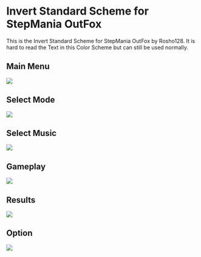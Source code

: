 # Invert Standard Scheme for StepMania OutFox
This is the Invert Standard Scheme for StepMania OutFox by Rosho128. It is hard to read the Text in this Color Scheme but can still be used normally.
## Main Menu
![](https://i.imgur.com/bmxe8nh.jpg)
## Select Mode
![](https://i.imgur.com/CfsaVVC.jpg)
## Select Music
![](https://i.imgur.com/j4HPraU.jpg)
## Gameplay
![](https://i.imgur.com/EtpYXj7.jpg)
## Results
![](https://i.imgur.com/aw0t4j7.jpg)
## Option
![](https://i.imgur.com/ny43plZ.jpg)
